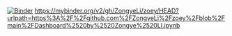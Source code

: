 [![Binder](https://mybinder.org/badge_logo.svg)](https://mybinder.org/v2/gh/https%3A%2F%2Fhub.gke2.mybinder.org%2Fuser%2Fzongyeli-zoey-22a01vqt%2Flab%2Ftree%2FDashboard%2520by%2520Zongye%2520LI.ipynb/HEAD?urlpath=https%3A%2F%2Fhub.gke2.mybinder.org%2Fuser%2Fzongyeli-zoey-i7gaigrv%2Flab%2Ftree%2FDashboard%2520by%2520Zongye%2520LI.ipynb)
https://mybinder.org/v2/gh/ZongyeLi/zoey/HEAD?urlpath=https%3A%2F%2Fgithub.com%2FZongyeLi%2Fzoey%2Fblob%2Fmain%2FDashboard%2520by%2520Zongye%2520LI.ipynb
